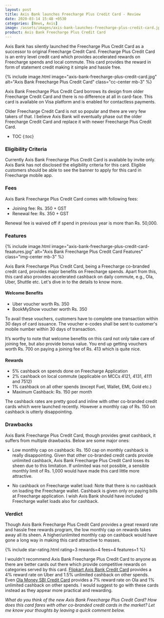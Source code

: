 ```yaml
---
layout: post
title: Axis Bank launches Freecharge Plus Credit Card - Review
date: 2020-03-14 15:48 +0530
categories: [News, Axis]
image: /assets/images/axis-bank-launches-freecharge-plus-credit-card.jpg
product: Axis Bank Freecharge Plus Credit Card
---
```


Axis Bank has silently launched the Freecharge Plus Credit Card as a successor to original Freecharge Credit Card. Freecharge Plus Credit Card is an entry level credit card which provides accelerated rewards on Freecharge spends and local commute. This card provides the reward in form of statement credit making it simple and hassle free.

{% include image.html image="axis-bank-freecharge-plus-credit-card.jpg" alt="Axis Bank Freecharge Plus Credit Card" class="cc-center mb-3" %}

Axis Bank Freecharge Plus Credit Card borrows its design from older Freecharge Credit Card and there is no difference at all in card-face. This card is available on Visa platform and is enabled for contactless payments.

Older Freecharge Credit Card is not so popular and there are very few takers of that. I believe Axis Bank will eventually phase out the older Freecharge Credit Card and replace it with newer Freecharge Plus Credit Card.

<!-- prettier-ignore -->
* TOC
{:toc}

### Eligibility Criteria

Currently Axis Bank Freecharge Plus Credit Card is available by invite only. Axis Bank has not disclosed the eligibility criteria for this card. Eligible customers should be able to see the banner to apply for this card in Freecharge mobile app.

### Fees

Axis Bank Freecharge Plus Credit Card comes with following fees:

- Joining fee: Rs. 350 + GST
- Renewal fee: Rs. 350 + GST

Renewal fee is waived off if spend in previous year is more than Rs. 50,000.

### Features

{% include image.html image="axis-bank-freecharge-plus-credit-card-feaatures.jpg" alt="Axis Bank Freecharge Plus Credit Card Features" class="img-center mb-3" %}

Axis Bank Freecharge Plus Credit Card, being a Freecharge co-branded credit card, provides major benefits on Freecharge spends. Apart from this, this card also provides accelerated cashback on daily commute, e.g., Ola, Uber, Shuttle etc. Let's dive in to the details to know more.

#### Welcome Benefits

- Uber voucher worth Rs. 350
- BookMyShow voucher worth Rs. 350

To avail these vouchers, customers have to complete one transaction within 30 days of card issuance. The voucher e-codes shall be sent to customer's mobile number within 30 days of transaction.

It’s worthy to note that welcome benefits on this card not only take care of joining fee, but also provide bonus value. You end up getting vouchers worth Rs. 700 on paying a joining fee of Rs. 413 which is quite nice.

#### Rewards

- 5% cashback on spends done on Freecharge Application
- 2% cashback on local commute (applicable on MCCs 4121, 4131, 4111 and 7512)
- 1% cashback on all other spends (except Fuel, Wallet, EMI, Gold etc.)
- Maximum Cashback: Rs. 150 per month

The cashback rates are pretty good and inline with other co-branded credit cards which were launched recently. However a monthly cap of Rs. 150 on cashback is utterly disappointing.

### Drawbacks

Axis Bank Freecharge Plus Credit Card, though provides great cashback, it suffers from multiple drawbacks. Below are some major ones:

- Low monthly cap on cashback: Rs. 150 cap on monthly cashback is really disappointing. Given that other co-branded credit cards provide unlimited cashback, Axis Bank Freecharge Plus Credit Card loses its sheen due to this limitation. If unlimited was not possible, a sensible monthly limit of Rs. 1,000 would have made this card little more attractive.

- No cashback on Freecharge wallet load: Note that there is no cashback on loading the Freecharge wallet. Cashback is given only on paying bills at Freecharge application. I wish Axis Bank should have included Freecharge wallet loads also for cashback.

### Verdict

Though Axis Bank Freecharge Plus Credit Card provides a great reward rate and hassle free rewards program, the low monthly cap on rewards takes away all its sheen. A higher/unlimited monthly cap on cashback would have gone a long way in making this card attractive to masses.

{% include star-rating.html rating=3 rewards=4 fees=4 features=1 %}

I wouldn't recommend Axis Bank Freecharge Plus Credit Card to anyone as there are better cards out there which provide competitive rewards on categories served by this card. [Flipkart Axis Bank Credit Card](/flipkart-axis-bank-credit-card-review-and-hands-on-experience/) provides a 4% reward rate on Uber and 1.5% unlimited cashback on other spends. Even [Ola Money SBI Credit Card](/ola-in-association-with-sbi-card-launches-ola-money-sbi-credit-card/) provides a 7% reward rate on Ola and 1% unlimited cashback on other spends. I would suggest to go with these cards instead as they appear more practical and rewarding.

_What do you think of the new Axis Bank Freecharge Plus Credit Card? How does this card fares with other co-branded credit cards in the market? Let me know your thoughts by leaving a quick comment below._
